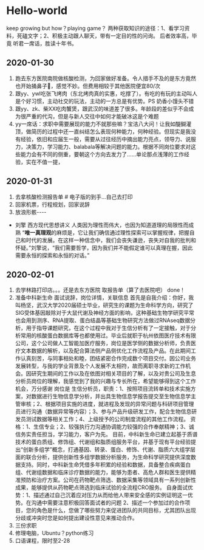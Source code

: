 # Hello-world
keep growing
but how？playing game？
两种获取知识的途径：1、看学习资料，死磕文字；2、积极主动跟人聊天，带有一定目的性的问询。
后者效率高，毕竟 听君一席话，胜读十年书。

## 2020-01-30
1. 跑去东方医院南院做核酸检测，为回家做好准备。令人措手不及的是东方竟然也开始捅鼻子👃，感觉不妙。但费用相较于其他医院便宜80/次
2. 跟yy、ywl吃张飞烤肉（东北烤肉真的实惠，吃撑了）。有吃的有玩的主动叫人是个好习惯，主动社交的玩法，主动的一方总是有优势。PS 奶香小馒头不错
3. 跟yy、zk、柴XX吃肉蟹煲，跟武汉的味道差了很多。年龄段的差似乎不会成为很严重的代沟，但是与新人交往中如何才能破冰这是个难题
4. yy一席话：求职中需要展现的能力不就那些嘛？宝洁八大问！让我如醍醐灌顶，做简历的过程中还一直纠结怎么表现何种能力，何种经验。但现实是我没有经验，依旧和应届生一般，需要从过往经历中摘出能力亮点，领导力、说服力，决策力，学习能力、balabala等解决问题的能力。根据不同岗位要求对这些能力会有不同的侧重，要朝这个方向去发力了……单论那点浅薄的工作经验，实在不值一提，

## 2020-01-31
1. 去拿核酸检测报告单 # 电子版的到手…自己去打印
2. 回家机票，行程规划，回家说辞
3. 放浪形骸----
- 刘擎 西方现代思想讲义
    人类因为理性而伟大，也因为知道道理的局限性而成熟
    “**唯一真理观**的麻烦是，它让我们确信通过理性探索可以掌握规律，把握自己和时代的发展。在这样一种信念中，我们会丧失谦逊，丧失对自我的批判和怀疑。”刘擎说，“我们需要哲学，因为我们并不能假定谁可以真理在握，因此需要永恒的探索和永恒的对话。”

## 2020-02-01
1. 去学林路打印店。。。还是去东方医院 取报告单（算了去医院吧） done！
2. 准备中科新生命 面试说辞，岗位详情，关联信息
    首先是自我介绍：你好，我叫杨坚，武汉大学2020届硕士毕业，研究生的课题为生命科学方向，研究了SIG受体基因敲除对于大鼠代谢及神经方面的影响，这种基础生物学研究平常也会用到测序、RNA提取、蛋白结晶等基础生物研究方法做过RNAseq数据分析，用于指导课题研究，在这个过程中我对于生信分析有了一定接触，对于分析常用的核酸蛋白数据库等也都使用过。毕业后就职于杭州依图医疗技术有限公司，这个公司做人工智能加医疗服务，岗位是医学侧的数据分析师，负责医疗文本数据的解析，以及配合算法侧产品侧优化工作流程及产品。在此期间工作认真刻苦，与同事相处和睦，团结紧密合作完成数个项目交付。因公司业务发展转型，与我的学业背景及个人发展不太相符，故而离职寻求新的工作机会。因研究生期间的工作以及在依图对相关项目的了解，以及对贵公司及生息分析员岗位的理解，我感觉到了我的兴趣与专长所在，希望能够得到这个工作机会，万分感谢
    岗位是 生信分析员，职责：1、按照项目流转单和技术实施方案，对数据进行生物信息学分析，并出具生物信息学报告提交至生物信息学主管审核；2、根据项目实施的进度，就进程及发现的异常问题与科研项目管理员进行沟通（数据异常等内容）；3、参与产品升级研发工作，配合生物信息研发员测试数据等相关工作；4、上级授予的公司制度流程的其他工作流程。 资格：1、生信专业；2、较强执行力沟通协调能力较强的合作奉献精神；3、诚信务实责任担当，学习能力，客户为先。
    目前，中科新生命已建立起基于质谱技术的蛋白质组、修饰组、代谢组和脂质组服务平台，并基于现有平台经验提出“创新多组学”概念，打通基因、转录、蛋白、修饰、代谢、脂质六大组学层面的联合分析，提供创新性多组学数据分析服务，为生命科学研究提供深度数据支持。同时，中科新生命凭借多年积累的经验和数据，具备整合疾病蛋白组、代谢组数据和临床诊疗数据的能力，能够为患者、高危人群和医生提供精准预防和治疗方案。公司在药物靶点筛选、数据采集等领域具有一系列创新性成果，能够提供从药物靶点筛选到临床试验的全流程CRO服务。
    自身面试优势：1、描述通过自己沉着应对压力从而给他人带来安全感的实例证明这一优势。在沟通中需要注意积极回答面试者的问题
    2、描述一个参加过的合作项目，您的角色是什么，您做了哪些努力来促进团队的共同目标，尤其团队出现分歧或冲突时您是如何提出建设性意见来推动合作。
3. 三份求职
4. 修理电脑，Ubuntu？python练习
5. 口语课程，限时至2-28
